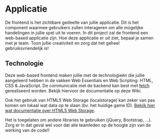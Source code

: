 # Applicatie

De frontend is het zichtbare gedeelte van jullie applicatie. Dit is het component waarmee gebruikers zullen interageren om alle mogelijke handelingen in jullie spel uit te voeren. In dit project zal de frontend een web-based applicatie zijn.
Hoe deze applicatie er uit ziet, bepaal je samen met je team. Toon jullie creativiteit en zorg dat het geheel gebruiksvriendelijk is!

## Technologie

Deze web-based frontend maken jullie met de technologieën die jullie aangeleerd hebben in de vakken Web Essentials en Web Scripting: HTML, CSS & JavaScript. De communicatie met de backend kan best met [fetch]() gerealiseerd worden. Bekijk hiervoor de documentatie op deze Wiki.

Ook het gebruik van HTML5 Web Storage (localstorage) kan zeker van pas komen om lokaal wat data op te slaan (bv. het huidige game ID). [Bekijk hier wat documentatie over HTML5 Web Storage](https://drive.google.com/file/d/1WI-g1CTx_QGmnkIZ7f7uqwoJtXd6s7D9/view).

Het is toegelaten om andere libraries te gebruiken (jQuery, Bootstrap, ...). Zorg er in dat geval wel voor dat alle teamleden op de hoogte zijn van de werking van de code!!